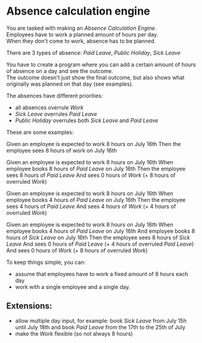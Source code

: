 # Absence calculation engine
You are tasked with making an _Absence Calculation Engine_.  
Employees have to work a planned amount of hours per day.  
When they don't come to work, absence has to be planned.

There are 3 types of absence: _Paid Leave_, _Public Holiday_, _Sick Leave_

You have to create a program where you can add a certain amount of hours of absence on a day and see the outcome.  
The outcome doesn't just show the final outcome, but also shows what originally was planned on that day (see examples).

The absences have different priorities:

* all absences overrule _Work_
* _Sick Leave_ overrules _Paid Leave_
* _Public Holiday_ overrules both _Sick Leave_ and _Paid Leave_

These are some examples:

Given an employee is expected to work 8 hours on July 16th
Then the employee sees 8 hours of work on July 16th

Given an employee is expected to work 8 hours on July 16th
When employee books 8 hours of _Paid Leave_ on July 16th
Then the employee sees 8 hours of _Paid Leave_
And sees 0 hours of _Work_ (+ 8 hours of overruled _Work_)

Given an employee is expected to work 8 hours on July 16th
When employee books 4 hours of _Paid Leave_ on July 16th
Then the employee sees 4 hours of _Paid Leave_
And sees 4 hours of _Work_ (+ 4 hours of overruled _Work_)

Given an employee is expected to work 8 hours on July 16th
When employee books 4 hours of _Paid Leave_ on July 16th
And employee books 8 hours of _Sick Leave_ on July 16th
Then the employee sees 8 hours of _Sick Leave_
And sees 0 hours of _Paid Leave_ (+ 4 hours of overruled _Paid Leave_)
And sees 0 hours of _Work_ (+ 8 hours of overruled _Work_)

To keep things simple, you can:

* assume that employees have to work a fixed amount of 8 hours each day
* work with a single employee and a single day.

## Extensions:

* allow multiple day input, for example: book _Sick Leave_ from July 15h until July 18th and book _Paid Leave_ from the 17th to the 25th of July
* make the _Work_ flexible (so not always 8 hours)